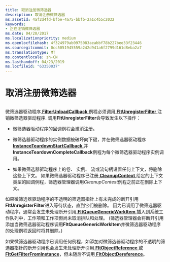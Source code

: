```yaml
---
title: 取消注册微筛选器
description: 取消注册微筛选器
ms.assetid: 4af2d4fd-bfbe-4a75-bbfb-2a1c4b5c2032
keywords:
- 正在注销微筛选器
ms.date: 04/20/2017
ms.localizationpriority: medium
ms.openlocfilehash: 4f324979ab0975083aeabbf78b227bee33f23446
ms.sourcegitcommit: 0cc5051945559a242d941a6f2799d161d8eba2a7
ms.translationtype: MT
ms.contentlocale: zh-CN
ms.lasthandoff: 04/23/2019
ms.locfileid: "63350037"
---
```

# <a name="unregistering-the-minifilter"></a>取消注册微筛选器


## <span id="ddk_unregistering_the_minifilter_if"></span><span id="DDK_UNREGISTERING_THE_MINIFILTER_IF"></span>


微筛选器驱动程序[ **FilterUnloadCallback** ](https://msdn.microsoft.com/library/windows/hardware/ff551085)例程必须调用[ **FltUnregisterFilter** ](https://msdn.microsoft.com/library/windows/hardware/ff544606)注销微筛选器驱动程序. 调用**FltUnregisterFilter**会导致发生以下操作：

-   微筛选器驱动程序的回调例程会撤消注册。

-   微筛选器驱动程序的实例数据被破坏向下键，并在微筛选器驱动程序[ **InstanceTeardownStartCallback** ](https://msdn.microsoft.com/library/windows/hardware/ff551098)并**InstanceTeardownCompleteCallback**例程为每个微筛选器驱动程序实例调用。

-   如果微筛选器驱动程序上的卷、 实例、 流或流句柄设置任何上下文，将删除这些上下文。 如果微筛选器驱动程序已注册[ **CleanupContext** ](https://msdn.microsoft.com/library/windows/hardware/ff551078)给定的上下文类型的回调例程，筛选器管理器调用*CleanupContext*例程之前正在删除上下文。

如果微筛选器驱动程序的不透明的筛选器指针上有未完成的断开引用**FltUnregisterFilter**进入等待状态，直到它们被删除。 因为已调用了微筛选器驱动程序，通常会发生未处理断开引用[ **FltQueueGenericWorkItem** ](https://msdn.microsoft.com/library/windows/hardware/ff543452)插入到系统工作队列中，工作项和工作项但尚未取消排队和处理。 (筛选器管理器会将断开引用添加当微筛选器驱动程序调用**FltQueueGenericWorkItem**并微筛选器驱动程序的处理例程返回时将其删除。)

如果微筛选器驱动程序已调用任何例程，如添加对微筛选器驱动程序的不透明的筛选器指针的断开引用也会发生未处理断开引用[ **FltObjectReference** ](https://msdn.microsoft.com/library/windows/hardware/ff543382)或[ **FltGetFilterFromInstance**](https://msdn.microsoft.com/library/windows/hardware/ff543049)，但未随后不调用[ **FltObjectDereference**](https://msdn.microsoft.com/library/windows/hardware/ff543378)。

 

 




